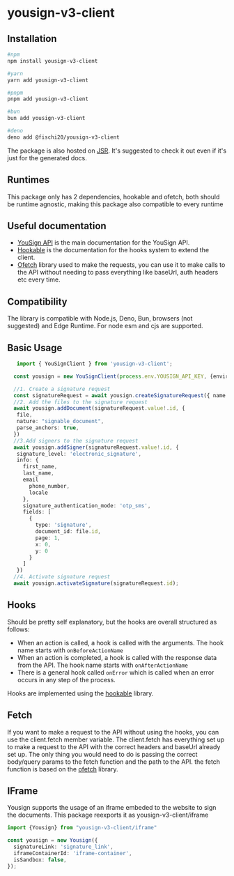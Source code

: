 # yousign-v3-client

## Installation
```bash
#npm
npm install yousign-v3-client

#yarn
yarn add yousign-v3-client

#pnpm
pnpm add yousign-v3-client

#bun
bun add yousign-v3-client

#deno
deno add @fischi20/yousign-v3-client
```
The package is also hosted on [JSR](https://jsr.io/@fischi20/yousign-v3-client@0.2.3). It's suggested to check it out even if it's just for the generated docs.

## Runtimes
This package only has 2 dependencies, hookable and ofetch, both should be runtime agnostic, making this package also compatible to every runtime

## Useful documentation

- [YouSign API](https://developers.yousign.com/docs/introduction-new) is the main documentation for the YouSign API.
- [Hookable](https://unjs.io/packages/hookable) is the documentation for the hooks system to extend the client.
- [Ofetch](https://unjs.io/packages/ofetch) library used to make the requests, you can use it to make calls to the API without
  needing to pass everything like baseUrl, auth headers etc every time.

## Compatibility

The library is compatible with Node.js, Deno, Bun, browsers (not suggested) and Edge Runtime.
For node esm and cjs are supported.

## Basic Usage

```ts
   import { YouSignClient } from 'yousign-v3-client';

  const yousign = new YouSignClient(process.env.YOUSIGN_API_KEY, {environment: 'sandbox'});

  //1. Create a signature request
  const signatureRequest = await yousign.createSignatureRequest({ name: signatureName, delivery_mode: 'email' });
  //2. Add the files to the signature request
  await yousign.addDocument(signatureRequest.value!.id, {
   file,
   nature: "signable_document",
   parse_anchors: true,
  })
  //3.Add signers to the signature request
  await yousign.addSigner(signatureRequest.value!.id, {
   signature_level: 'electronic_signature',
   info: {
     first_name,
     last_name,
     email
       phone_number,
       locale
     },
     signature_authentication_mode: 'otp_sms',
     fields: [
       {
         type: 'signature',
         document_id: file.id,
         page: 1,
         x: 0,
         y: 0
       }
     ]
   })
  //4. Activate signature request
  await yousign.activateSignature(signatureRequest.id);
```

## Hooks

Should be pretty self explanatory, but the hooks are overall structured as follows:

- When an action is called, a hook is called with the arguments. The hook name starts with `onBeforeActionName`
- When an action is completed, a hook is called with the response data from the API. The hook name starts with `onAfterActionName`
- There is a general hook called `onError` which is called when an error occurs in any step of the process.

Hooks are implemented using the [hookable](https://unjs.io/packages/hookable) library.

## Fetch

If you want to make a request to the API without using the hooks, you can use the client.fetch member variable. The client.fetch has
everything set up to make a request to the API with the correct headers and baseUrl already set up.
The only thing you would need to do is passing the correct body/query params to the fetch function and the path to the API.
the fetch function is based on the [ofetch](https://unjs.io/packages/ofetch) library.


## IFrame
Yousign supports the usage of an iframe embeded to the website to sign the documents. This package reexports it as yousign-v3-client/iframe

```ts
import {Yousign} from "yousign-v3-client/iframe"

const yousign = new Yousign({
  signatureLink: 'signature_link',
  iframeContainerId: 'iframe-container',
  isSandbox: false,
});
```
